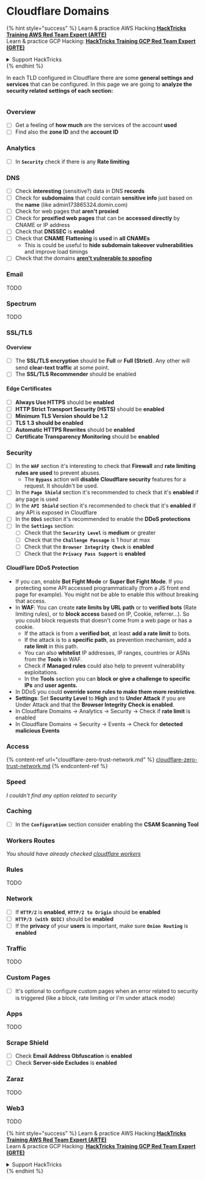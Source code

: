 # Cloudflare Domains

{% hint style="success" %}
Learn & practice AWS Hacking:<img src="../../.gitbook/assets/image (1) (1) (1).png" alt="" data-size="line">[**HackTricks Training AWS Red Team Expert (ARTE)**](https://training.hacktricks.xyz/courses/arte)<img src="../../.gitbook/assets/image (1) (1) (1).png" alt="" data-size="line">\
Learn & practice GCP Hacking: <img src="../../.gitbook/assets/image (2).png" alt="" data-size="line">[**HackTricks Training GCP Red Team Expert (GRTE)**<img src="../../.gitbook/assets/image (2).png" alt="" data-size="line">](https://training.hacktricks.xyz/courses/grte)

<details>

<summary>Support HackTricks</summary>

* Check the [**subscription plans**](https://github.com/sponsors/carlospolop)!
* **Join the** 💬 [**Discord group**](https://discord.gg/hRep4RUj7f) or the [**telegram group**](https://t.me/peass) or **follow** us on **Twitter** 🐦 [**@hacktricks\_live**](https://twitter.com/hacktricks_live)**.**
* **Share hacking tricks by submitting PRs to the** [**HackTricks**](https://github.com/carlospolop/hacktricks) and [**HackTricks Cloud**](https://github.com/carlospolop/hacktricks-cloud) github repos.

</details>
{% endhint %}

In each TLD configured in Cloudflare there are some **general settings and services** that can be configured. In this page we are going to **analyze the security related settings of each section:**

<figure><img src="../../.gitbook/assets/image (101).png" alt=""><figcaption></figcaption></figure>

### Overview

* [ ] Get a feeling of **how much** are the services of the account **used**
* [ ] Find also the **zone ID** and the **account ID**

### Analytics

* [ ] In **`Security`** check if there is any **Rate limiting**

### DNS

* [ ] Check **interesting** (sensitive?) data in DNS **records**
* [ ] Check for **subdomains** that could contain **sensitive info** just based on the **name** (like admin173865324.domin.com)
* [ ] Check for web pages that **aren't** **proxied**
* [ ] Check for **proxified web pages** that can be **accessed directly** by CNAME or IP address
* [ ] Check that **DNSSEC** is **enabled**
* [ ] Check that **CNAME Flattening** is **used** in **all CNAMEs**
  * This is could be useful to **hide subdomain takeover vulnerabilities** and improve load timings
* [ ] Check that the domains [**aren't vulnerable to spoofing**](https://book.hacktricks.xyz/network-services-pentesting/pentesting-smtp#mail-spoofing)

### **Email**

TODO

### Spectrum

TODO

### SSL/TLS

#### **Overview**

* [ ] The **SSL/TLS encryption** should be **Full** or **Full (Strict)**. Any other will send **clear-text traffic** at some point.
* [ ] The **SSL/TLS Recommender** should be enabled

#### Edge Certificates

* [ ] **Always Use HTTPS** should be **enabled**
* [ ] **HTTP Strict Transport Security (HSTS)** should be **enabled**
* [ ] **Minimum TLS Version should be 1.2**
* [ ] **TLS 1.3 should be enabled**
* [ ] **Automatic HTTPS Rewrites** should be **enabled**
* [ ] **Certificate Transparency Monitoring** should be **enabled**

### **Security**

* [ ] In the **`WAF`** section it's interesting to check that **Firewall** and **rate limiting rules are used** to prevent abuses.
  * The **`Bypass`** action will **disable Cloudflare security** features for a request. It shouldn't be used.
* [ ] In the **`Page Shield`** section it's recommended to check that it's **enabled** if any page is used
* [ ] In the **`API Shield`** section it's recommended to check that it's **enabled** if any API is exposed in Cloudflare
* [ ] In the **`DDoS`** section it's recommended to enable the **DDoS protections**
* [ ] In the **`Settings`** section:
  * [ ] Check that the **`Security Level`** is **medium** or greater
  * [ ] Check that the **`Challenge Passage`** is 1 hour at max
  * [ ] Check that the **`Browser Integrity Check`** is **enabled**
  * [ ] Check that the **`Privacy Pass Support`** is **enabled**

#### **CloudFlare DDoS Protection**

* If you can, enable **Bot Fight Mode** or **Super Bot Fight Mode**. If you protecting some API accessed programmatically (from a JS front end page for example). You might not be able to enable this without breaking that access.
* In **WAF**: You can create **rate limits by URL path** or to **verified bots** (Rate limiting rules), or to **block access** based on IP, Cookie, referrer...). So you could block requests that doesn't come from a web page or has a cookie.
  * If the attack is from a **verified bot**, at least **add a rate limit** to bots.
  * If the attack is to a **specific path**, as prevention mechanism, add a **rate limit** in this path.
  * You can also **whitelist** IP addresses, IP ranges, countries or ASNs from the **Tools** in WAF.
  * Check if **Managed rules** could also help to prevent vulnerability exploitations.
  * In the **Tools** section you can **block or give a challenge to specific IPs** and **user agents.**
* In DDoS you could **override some rules to make them more restrictive**.
* **Settings**: Set **Security Level** to **High** and to **Under Attack** if you are Under Attack and that the **Browser Integrity Check is enabled**.
* In Cloudflare Domains -> Analytics -> Security -> Check if **rate limit** is enabled
* In Cloudflare Domains -> Security -> Events -> Check for **detected malicious Events**

### Access

{% content-ref url="cloudflare-zero-trust-network.md" %}
[cloudflare-zero-trust-network.md](cloudflare-zero-trust-network.md)
{% endcontent-ref %}

### Speed

_I couldn't find any option related to security_

### Caching

* [ ] In the **`Configuration`** section consider enabling the **CSAM Scanning Tool**

### **Workers Routes**

_You should have already checked_ [_cloudflare workers_](./#workers)

### Rules

TODO

### Network

* [ ] If **`HTTP/2`** is **enabled**, **`HTTP/2 to Origin`** should be **enabled**
* [ ] **`HTTP/3 (with QUIC)`** should be **enabled**
* [ ] If the **privacy** of your **users** is important, make sure **`Onion Routing`** is **enabled**

### **Traffic**

TODO

### Custom Pages

* [ ] It's optional to configure custom pages when an error related to security is triggered (like a block, rate limiting or I'm under attack mode)

### Apps

TODO

### Scrape Shield

* [ ] Check **Email Address Obfuscation** is **enabled**
* [ ] Check **Server-side Excludes** is **enabled**

### **Zaraz**

TODO

### **Web3**

TODO

{% hint style="success" %}
Learn & practice AWS Hacking:<img src="../../.gitbook/assets/image (1) (1) (1).png" alt="" data-size="line">[**HackTricks Training AWS Red Team Expert (ARTE)**](https://training.hacktricks.xyz/courses/arte)<img src="../../.gitbook/assets/image (1) (1) (1).png" alt="" data-size="line">\
Learn & practice GCP Hacking: <img src="../../.gitbook/assets/image (2).png" alt="" data-size="line">[**HackTricks Training GCP Red Team Expert (GRTE)**<img src="../../.gitbook/assets/image (2).png" alt="" data-size="line">](https://training.hacktricks.xyz/courses/grte)

<details>

<summary>Support HackTricks</summary>

* Check the [**subscription plans**](https://github.com/sponsors/carlospolop)!
* **Join the** 💬 [**Discord group**](https://discord.gg/hRep4RUj7f) or the [**telegram group**](https://t.me/peass) or **follow** us on **Twitter** 🐦 [**@hacktricks\_live**](https://twitter.com/hacktricks_live)**.**
* **Share hacking tricks by submitting PRs to the** [**HackTricks**](https://github.com/carlospolop/hacktricks) and [**HackTricks Cloud**](https://github.com/carlospolop/hacktricks-cloud) github repos.

</details>
{% endhint %}
